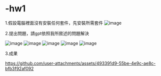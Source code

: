 # -hw1
1.假設電腦裡面沒有安裝任何套件，先安裝所需套件
![image](https://github.com/user-attachments/assets/bcf33fcc-bf87-40a3-8ebf-1ccce612e3d0)

2.提出問題，請gpt依照我所敘述的問題解決

![image](https://github.com/user-attachments/assets/264f7dc9-0412-40ea-b428-7e9fa7a684af)
![image](https://github.com/user-attachments/assets/e7509d66-9706-473d-80cd-a0ac489f4f84)
![image](https://github.com/user-attachments/assets/542e8688-3563-4385-a0a5-36daa5ce9c7d)
![image](https://github.com/user-attachments/assets/cfe83d1b-00b3-44db-ab1e-3bbe60b49e34)
![image](https://github.com/user-attachments/assets/2adf1a92-844c-491d-9a55-9540fb86b0ee)

3.成果


https://github.com/user-attachments/assets/493391d9-55be-4e9c-ae8c-bfb3f92af092



